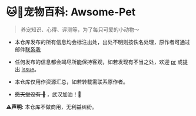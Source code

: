 # 🐱🐶宠物百科: Awsome-Pet

> 养宠知识、心得、评测等，为了每只可爱的小动物～

* 本仓库发布的所有信息均会标注出处，出处不明则按佚名处理，原作者可通过邮件[联系我](..)

* 任何发布的信息都会竭尽所能保持客观，如若发现有不当之处，欢迎 [pr](https://github.com/hc1998/Awsome-Pet/pulls) 或提出 [issue](https://github.com/hc1998/Awsome-Pet/issues)。

* 本仓库仅用作资源汇总，如若转载需联系原作者。

* ~~愿天堂没有 🦇~~  ，武汉加油！👊


**⚠️声明:** 本仓库不做商用，无利益纠纷。